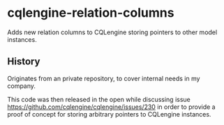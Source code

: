 cqlengine-relation-columns
==========================

Adds new relation columns to CQLengine storing pointers to other model instances.


History
-------

Originates from an private repository, to cover internal needs in my company.

This code was then released in the open while discussing issue
https://github.com/cqlengine/cqlengine/issues/230 in order to provide a proof of
concept for storing arbitrary pointers to CQLengine instances. 
